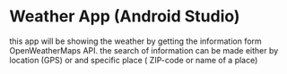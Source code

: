 # Weather App (Android Studio)
 this app will be showing the weather by getting the information form OpenWeatherMaps API.  the search of information can be made either by location (GPS) or and specific place ( ZIP-code or name of a place)
